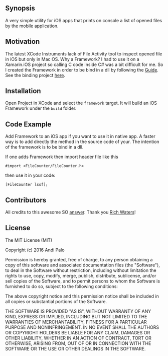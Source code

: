 ## Synopsis

A very simple utility for iOS apps that prints on console a list of opened files by the mobile application.

## Motivation

The latest XCode Instruments lack of File Activity tool to inspect opened file in iOS but only in Mac OS. Why a Framework?
I had to use it on a Xamarin.iOS project so calling C code inside C# was a bit difficult for me. So I created the Framework in order to be bind in a dll by following the [Guide](https://developer.xamarin.com/guides/cross-platform/macios/binding/objective-sharpie/platform-features/native-frameworks/). See the binding project [here](https://github.com/sanandrea/FileCounter.Xamarin).

## Installation

Open Project in XCode and select the `framework` target. It will build an iOS Framework under the `build` folder.

## Code Example

Add Framework to an iOS app if you want to use it in native app. A faster way is to add directly the method in the source code of your. The intention of the framework is to be bind in a dll.

If one adds Framework then import header file like this

`#import <FileCounter/FileCounter.h>`

then use it in your code:

`[FileCounter lsof];`

## Contributors

All credits to this awesome SO [answer](http://stackoverflow.com/a/8153026/1073786). Thank you [Rich Waters](http://stackoverflow.com/users/420100/rich-waters)!

## License

The MIT License (MIT)

Copyright (c) 2016 Andi Palo

Permission is hereby granted, free of charge, to any person obtaining a copy of this software and associated documentation files (the "Software"), to deal in the Software without restriction, including without limitation the rights to use, copy, modify, merge, publish, distribute, sublicense, and/or sell copies of the Software, and to permit persons to whom the Software is furnished to do so, subject to the following conditions:

The above copyright notice and this permission notice shall be included in all copies or substantial portions of the Software.

THE SOFTWARE IS PROVIDED "AS IS", WITHOUT WARRANTY OF ANY KIND, EXPRESS OR IMPLIED, INCLUDING BUT NOT LIMITED TO THE WARRANTIES OF MERCHANTABILITY, FITNESS FOR A PARTICULAR PURPOSE AND NONINFRINGEMENT. IN NO EVENT SHALL THE AUTHORS OR COPYRIGHT HOLDERS BE LIABLE FOR ANY CLAIM, DAMAGES OR OTHER LIABILITY, WHETHER IN AN ACTION OF CONTRACT, TORT OR OTHERWISE, ARISING FROM, OUT OF OR IN CONNECTION WITH THE SOFTWARE OR THE USE OR OTHER DEALINGS IN THE SOFTWARE.

